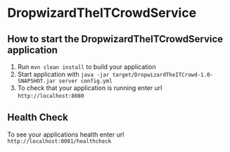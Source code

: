 # DropwizardTheITCrowdService

How to start the DropwizardTheITCrowdService application
---

1. Run `mvn clean install` to build your application
1. Start application with `java -jar target/DropwizardTheITCrowd-1.0-SNAPSHOT.jar server config.yml`
1. To check that your application is running enter url `http://localhost:8080`

Health Check
---

To see your applications health enter url `http://localhost:8081/healthcheck`
